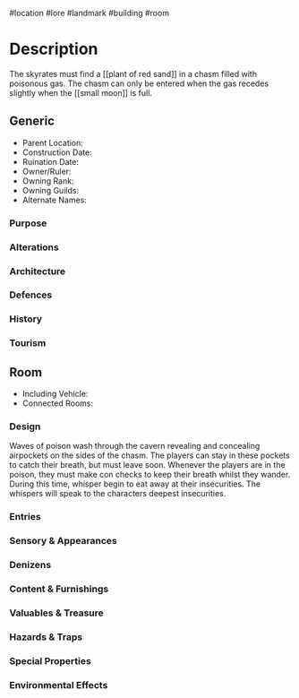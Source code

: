 #location #lore #landmark #building #room
# Description
The skyrates must find a [[plant of red sand]] in a chasm filled with poisonous gas.
The chasm can only be entered when the gas recedes slightly when the [[small moon]] is full.
## Generic
- Parent Location:
- Construction Date:
- Ruination Date:
- Owner/Ruler:
- Owning Rank:
- Owning Guilds:
- Alternate Names:

### Purpose

### Alterations

### Architecture

### Defences

### History

### Tourism

## Room
- Including Vehicle:
- Connected Rooms:

### Design
Waves of poison wash through the cavern revealing and concealing airpockets on the sides of the chasm. The players can stay in these pockets to catch their breath, but must leave soon.
Whenever the players are in the poison, they must make con checks to keep their breath whilst they wander. During this time, whisper begin to eat away at their insecurities. The whispers will speak to the characters deepest insecurities.

### Entries

### Sensory & Appearances

### Denizens

### Content & Furnishings

### Valuables & Treasure

### Hazards & Traps

### Special Properties

### Environmental Effects
